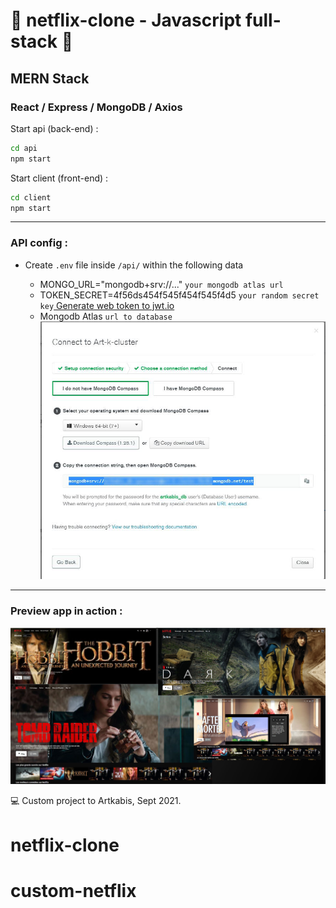 # 🚀 netflix-clone - Javascript full-stack 🚀
## MERN Stack
### React / Express / MongoDB / Axios

Start api (back-end) : 
```bash
cd api 
npm start
```
Start client (front-end) : 
```bash
cd client 
npm start
```

_____________________________

### API config :

* Create `.env` file inside `/api/` within the following data
  - MONGO_URL="mongodb+srv://..." `your mongodb atlas url`
  - TOKEN_SECRET=4f56ds454f545f454f545f4d5 `your random secret key`[ Generate web token to jwt.io ](https://jwt.io/)
  
  * Mongodb Atlas `url to database` ![Interface Mongod](./client/public/mogodb-atlas-connecting.jpg "MongoDb interface")
_________________________
  
### Preview app in action :

![Screenshot app Netflix clone](./client/public/screen-netflix-clone-full.jpg "Screenshot")

  
💻 Custom project to Artkabis, Sept 2021.
# netflix-clone

# custom-netflix
